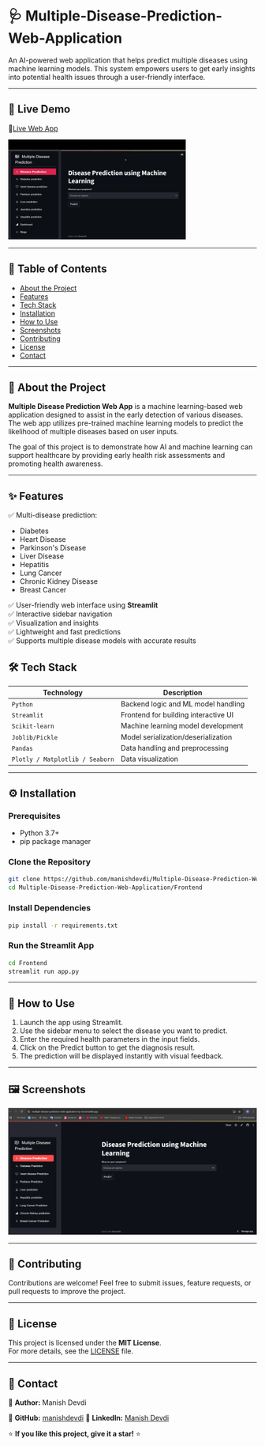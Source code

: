 # 🩺 Multiple-Disease-Prediction-Web-Application
  An AI-powered web application that helps predict multiple diseases using machine learning models. This system empowers users to get early insights into potential health issues through a user-friendly interface.

---

## 🚀 Live Demo
🔗[Live Web App](https://multiple-disease-prediction-web-application-by-md.streamlit.app/)

![Demo Preview](https://github.com/manishdevdi/Multiple-Disease-Prediction-Web-Application/blob/main/assets/Demo_Video_Short.gif?raw=true)

---

## 📖 Table of Contents
- [About the Project](#-about-the-project)
- [Features](#-features)
- [Tech Stack](#-tech-stack)
- [Installation](#-installation)
- [How to Use](#-how-to-use)
- [Screenshots](#-screenshots)
- [Contributing](#-contributing)
- [License](#-license)
- [Contact](#-contact)

---

## 📝 About the Project

**Multiple Disease Prediction Web App** is a machine learning-based web application designed to assist in the early detection of various diseases. The web app utilizes pre-trained machine learning models to predict the likelihood of multiple diseases based on user inputs.

The goal of this project is to demonstrate how AI and machine learning can support healthcare by providing early health risk assessments and promoting health awareness.

---

## ✨ Features

✅ Multi-disease prediction:  
- Diabetes  
- Heart Disease  
- Parkinson's Disease  
- Liver Disease  
- Hepatitis  
- Lung Cancer  
- Chronic Kidney Disease  
- Breast Cancer

✅ User-friendly web interface using **Streamlit**  
✅ Interactive sidebar navigation  
✅ Visualization and insights  
✅ Lightweight and fast predictions  
✅ Supports multiple disease models with accurate results

## 🛠️ Tech Stack

| Technology         | Description                              |
|--------------------|------------------------------------------|
| `Python`           | Backend logic and ML model handling      |
| `Streamlit`        | Frontend for building interactive UI     |
| `Scikit-learn`     | Machine learning model development       |
| `Joblib/Pickle`    | Model serialization/deserialization      |
| `Pandas`           | Data handling and preprocessing          |
| `Plotly / Matplotlib / Seaborn` | Data visualization         |

---

## ⚙️ Installation

### Prerequisites
- Python 3.7+
- pip package manager

### Clone the Repository
```bash
git clone https://github.com/manishdevdi/Multiple-Disease-Prediction-Web-Application.git
cd Multiple-Disease-Prediction-Web-Application/Frontend
```

### Install Dependencies
```bash
pip install -r requirements.txt
```

### Run the Streamlit App
```bash
cd Frontend
streamlit run app.py
```
---

## 📲 How to Use
1. Launch the app using Streamlit.
2. Use the sidebar menu to select the disease you want to predict.
3. Enter the required health parameters in the input fields.
4. Click on the Predict button to get the diagnosis result.
5. The prediction will be displayed instantly with visual feedback.
   
---

## 🖼️ Screenshots
![Home Page](assets/homepage.png)

---

## 🤝 Contributing

Contributions are welcome! Feel free to submit issues, feature requests, or pull requests to improve the project.

---

## 📄 License

This project is licensed under the **MIT License**.  
For more details, see the [LICENSE](https://github.com/manishdevdi/Multiple-Disease-Prediction-Web-Application/blob/main/LICENSE) file.

---

## 📧 Contact  
📌 **Author:**  Manish Devdi   

📌 **GitHub:**  [manishdevdi](https://github.com/manishdevdi)              📌 **LinkedIn:** [Manish Devdi](https://www.linkedin.com/in/manish-devdi-63bb78234/)  

⭐ **If you like this project, give it a star!** ⭐  


